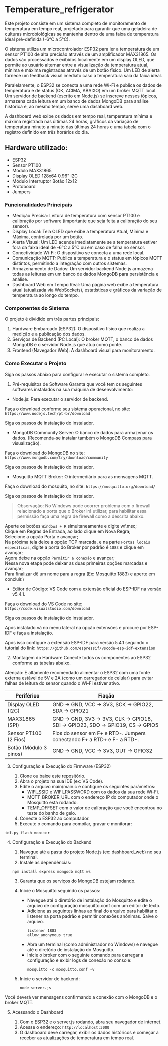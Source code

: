 # Temperature_refrigerator
Este projeto consiste em um sistema completo de monitoramento de temperatura em tempo real, projetado para garantir que uma geladeira de culturas microbiológicas se mantenha dentro de uma faixa de temperatura ideal pré-definida (-6°C a 5°C).

O sistema utiliza um microcontrolador ESP32 para ler a temperatura de um sensor PT100 de alta precisão através de um amplificador MAX31865. Os dados são processados e exibidos localmente em um display OLED, que permite ao usuário alternar entre a visualização da temperatura atual, mínima e máxima registradas através de um botão físico. Um LED de alerta fornece um feedback visual imediato caso a temperatura saia da faixa ideal.

Paralelamente, o ESP32 se conecta a uma rede Wi-Fi e publica os dados de temperatura e de status (OK, ACIMA, ABAIXO) em um broker MQTT local. Um servidor de backend (escrito em Node.js) se inscreve nesses tópicos, armazena cada leitura em um banco de dados MongoDB para análise histórica e, ao mesmo tempo, serve uma dashboard web.

A dashboard web exibe os dados em tempo real, temperatura mínima e máxima registrada nas últimas 24 horas, gráficos da variação de temperatura minuto a minuto das últimas 24 horas e uma tabela com o registro definido em três horários do dia.

## Hardware utilizado:
- ESP32
- Sensor PT100
- Módulo MAX31865
- Display OLED 128x64 0.96" I2C 
- Módulo Interruptor Botão 12x12
- Protoboard
- Jumpers

### Funcionalidades Principais
- Medição Precisa: Leitura de temperatura com sensor PT100 e calibração por software (importante que seja feita a calibração do seu sensor).
- Display Local: Tela OLED que exibe a temperatura Atual, Mínima e Máxima, controlada por um botão.
- Alerta Visual: Um LED acende imediatamente se a temperatura estiver fora da faixa ideal de -6°C a 5°C ou em caso de falha no sensor.
- Conectividade Wi-Fi: O dispositivo se conecta a uma rede local.
- Comunicação MQTT: Publica a temperatura e o status em tópicos MQTT distintos, permitindo a integração com outros sistemas.
- Armazenamento de Dados: Um servidor backend Node.js armazena todas as leituras em um banco de dados MongoDB para persistência e análise.
- Dashboard Web em Tempo Real: Uma página web exibe a temperatura atual (atualizada via WebSockets), estatísticas e gráficos da variação de temperatura ao longo do tempo.

### Componentes do Sistema
O projeto é dividido em três partes principais:
1. Hardware Embarcado (ESP32): O dispositivo físico que realiza a medição e a publicação dos dados.
2. Serviços de Backend (PC Local): O broker MQTT, o banco de dados MongoDB e o servidor Node.js que atua como ponte.
3. Frontend (Navegador Web): A dashboard visual para monitoramento.

### Como Executar o Projeto

Siga os passos abaixo para configurar e executar o sistema completo.

1. Pré-requisitos de Software
Garanta que você tem os seguintes softwares instalados na sua máquina de desenvolvimento:
- Node.js: Para executar o servidor de backend.
  
Faça o download conforme seu sistema operacional, no site: `https://www.nodejs.tech/pt-br/download`

Siga os passos de instalação do instalador.

- MongoDB Community Server: O banco de dados para armazenar os dados. (Recomenda-se instalar também o MongoDB Compass para visualização).

Faça o download do MongoDB no site: `https://www.mongodb.com/try/download/community`

Siga os passos de instalação do instalador.

- Mosquitto MQTT Broker: O intermediário para as mensagens MQTT.

Faça o download do mosquito, no site: `https://mosquitto.org/download/`

Siga os passos de instalação do instalador.

> Observação: No Windows pode ocorrer problema com o firewall relacionado a porta que o Broker irá utilizar, para habilitar essa permissão faça uma regra de firewall como a descrita abaixo.

Aperte os botões `Windows + R` simultaneamente e digite wf.msc;\
Clique em Regras de Entrada, ao lado clique em Nova Regra;\
Selecione a opção Porta e avançar;\
Na próxima tela deixe a opção TCP marcada, e na parte `Portas locais específicas`, digite a porta do Broker por padrão é `1883` e clique em avançar;\
Agora deixe na opção `Permitir a conexão` e avançar;\
Nessa nova etapa pode deixar as duas primeiras opções marcadas e avançar;\
Para finalizar dê um nome para a regra (Ex: Mosquitto 1883) e aperte em concluir.\

- Editor de Código: VS Code com a extensão oficial do ESP-IDF na versão v5.4.1.

Faça o download do VS Code no site: `https://code.visualstudio.com/download`

Siga os passos de instalação do instalador.

Após instalado vá no menu lateral na opção extensões e procure por ESP-IDF e faça a instalação.

Após isso configure a extensão ESP-IDF para versão 5.4.1 seguindo o tutorial do link: `https://github.com/espressif/vscode-esp-idf-extension`

2. Montagem do Hardware
Conecte todos os componentes ao ESP32 conforme as tabelas abaixo.

Atenção: É altamente recomendado alimentar o ESP32 com uma fonte externa estável de 5V e 2A (como um carregador de celular) para evitar falhas de leitura do sensor quando o Wi-Fi estiver ativo.

| Periférico | Fiação | 
| -------- | ----- |
| Display OLED (I2C)| GND -> GND, VCC -> 3V3, SCK -> GPIO22, SDA -> GPIO21 |
| MAX31865 (SPI)|GND -> GND, 3V3 -> 3V3, CLK -> GPIO18, SDI -> GPIO23, SDO -> GPIO19, CS -> GPIO5|
| Sensor PT100 (2 Fios)| Fios do sensor em F+ e RTD-. Jumpers conectando F+ a RTD+ e F- a RTD-.|
| Botão (Módulo 3 pinos)| GND -> GND, VCC -> 3V3, OUT -> GPIO32|

3. Configuração e Execução do Firmware (ESP32)
   
    1.	Clone ou baixe este repositório.
    2.	Abra o projeto na sua IDE (ex: VS Code).
    3.	Edite o arquivo main/main.c e configure os seguintes parâmetros:
        - WIFI_SSID e WIFI_PASSWORD com os dados da sua rede Wi-Fi.
        - MQTT_BROKER_URL com o endereço IP do computador onde o Mosquitto está rodando.
        -	TEMP_OFFSET com o valor de calibração que você encontrou no teste do banho de gelo.
    4.	Conecte o ESP32 ao computador.
    5.	Execute o comando para compilar, gravar e monitorar:

```
idf.py flash monitor
```

4. Configuração e Execução do Backend
    1.	Navegue até a pasta do projeto Node.js (ex: dashboard_web) no seu terminal.
    2.	Instale as dependências:

    ```
    npm install express mongodb mqtt ws
    ```
    3.	Garanta que os serviços do MongoDB estejam rodando. 
    4.	Inicie o Mosquitto seguindo os passos:
   
        -	Navegue até o diretório de instalação do Mosquitto e edite o arquivo de configuração mosquitto.conf com um editor de texto.
        -	Adicione as seguintes linhas ao final do arquivo para habilitar o listener na porta padrão e permitir conexões anônimas. Salve o arquivo.
            ```
            listener 1883
            allow_anonymous true
            ```
        -	Abra um terminal (como administrador no Windows) e navegue até o diretório de instalação do Mosquitto.
        -	Inicie o broker com o seguinte comando para carregar a configuração e exibir logs de conexão no console:
            ```
            mosquitto -c mosquitto.conf -v
            ```

    6.	Inicie o servidor de backend:

        ```
      	node server.js
        ```

Você deverá ver mensagens confirmando a conexão com o MongoDB e o broker MQTT.

5. Acessando o Dashboard
   
    1.	Com o ESP32 e o server.js rodando, abra seu navegador de internet.
    2.	Acesse o endereço: `http://localhost:3000`
    3.	O dashboard deve carregar, exibir os dados históricos e começar a receber as atualizações de temperatura em tempo real.
